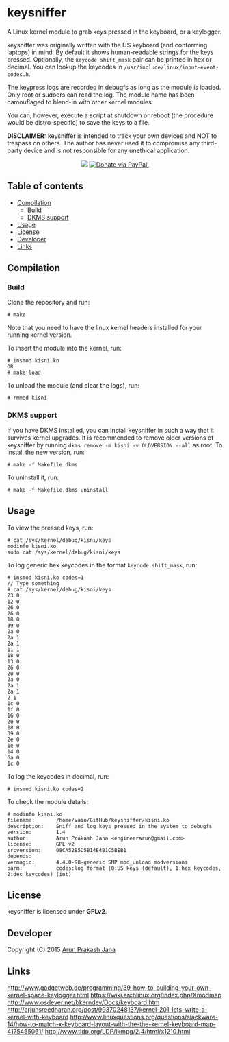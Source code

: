 # keysniffer
A Linux kernel module to grab keys pressed in the keyboard, or a keylogger.

keysniffer was originally written with the US keyboard (and conforming laptops) in mind. By default it shows human-readable strings for the keys pressed. Optionally, the `keycode shift_mask` pair can be printed in hex or decimal. You can lookup the keycodes in `/usr/include/linux/input-event-codes.h`.

The keypress logs are recorded in debugfs as long as the module is loaded. Only root or sudoers can read the log. The module name has been camouflaged to blend-in with other kernel modules.

You can, however, execute a script at shutdown or reboot (the procedure would be distro-specific) to save the keys to a file.

**DISCLAIMER:** keysniffer is intended to track your own devices and NOT to trespass on others. The author has never used it to compromise any third-party device and is not responsible for any unethical application.

<p align="center">
<a href="https://saythanks.io/to/jarun"><img src="https://img.shields.io/badge/say-thanks!-ff69b4.svg" /></a>
<a href="https://www.paypal.com/cgi-bin/webscr?cmd=_s-xclick&hosted_button_id=RMLTQ76JSXJ4Q"><img src="https://img.shields.io/badge/Donate-$5-FC746D.svg" alt="Donate via PayPal!" /></a>
</p>

## Table of contents

- [Compilation](#compilation)
    - [Build](#build)
    - [DKMS support](#dkms-support)
- [Usage](#usage)
- [License](#license)
- [Developer](#developer)
- [Links](#links)

## Compilation
### Build
Clone the repository and run:

    # make
Note that you need to have the linux kernel headers installed for your running kernel version.

To insert the module into the kernel, run:

    # insmod kisni.ko
    OR
    # make load

To unload the module (and clear the logs), run:

    # rmmod kisni

### DKMS support
If you have DKMS installed, you can install keysniffer in such a way that it survives kernel upgrades. It is recommended to remove older versions of keysniffer by running `dkms remove -m kisni -v OLDVERSION --all` as root. To install the new version, run:

    # make -f Makefile.dkms

To uninstall it, run:

    # make -f Makefile.dkms uninstall

## Usage
To view the pressed keys, run:

```
# cat /sys/kernel/debug/kisni/keys
modinfo kisni.ko
sudo cat /sys/kernel/debug/kisni/keys
```

To log generic hex keycodes in the format `keycode shift_mask`, run:

```
# insmod kisni.ko codes=1
// Type something
# cat /sys/kernel/debug/kisni/keys
23 0
12 0
26 0
26 0
18 0
39 0
2a 0
2a 1
2a 1
11 1
18 0
13 0
26 0
20 0
2a 0
2a 1
2a 1
2 1
1c 0
1f 0
16 0
20 0
18 0
39 0
2e 0
1e 0
14 0
6a 0
1c 0
```

To log the keycodes in decimal, run:

    # insmod kisni.ko codes=2

To check the module details:

```
# modinfo kisni.ko
filename:       /home/vaio/GitHub/keysniffer/kisni.ko
description:    Sniff and log keys pressed in the system to debugfs
version:        1.4
author:         Arun Prakash Jana <engineerarun@gmail.com>
license:        GPL v2
srcversion:     08CA52B5D5B14E4B1C5BEB1
depends:
vermagic:       4.4.0-98-generic SMP mod_unload modversions
parm:           codes:log format (0:US keys (default), 1:hex keycodes, 2:dec keycodes) (int)
```

## License
keysniffer is licensed under **GPLv2**.

## Developer
Copyright (C) 2015 [Arun Prakash Jana](mailto:engineerarun@gmail.com)

## Links
http://www.gadgetweb.de/programming/39-how-to-building-your-own-kernel-space-keylogger.html
https://wiki.archlinux.org/index.php/Xmodmap
http://www.osdever.net/bkerndev/Docs/keyboard.htm
http://arjunsreedharan.org/post/99370248137/kernel-201-lets-write-a-kernel-with-keyboard
http://www.linuxquestions.org/questions/slackware-14/how-to-match-x-keyboard-layout-with-the-the-kernel-keyboard-map-4175455061/
http://www.tldp.org/LDP/lkmpg/2.4/html/x1210.html
